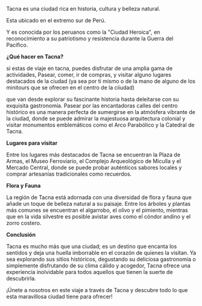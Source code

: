 Tacna es una ciudad rica en historia, cultura y belleza natural.

Esta ubicado en el extremo sur de Perú.

Y es conocida por los peruanos como la "Ciudad Heroica", en reconocimiento a su patriotismo y resistencia durante la Guerra del Pacífico.

**¿Qué hacer en Tacna?**

si estas de viaje en tacna, puedes disfrutar de una amplia gama de actividades, Pasear, comer, ir de compras, y visitar alguno lugares destacados de la ciudad (ya sea por ti mismo o de la mano de alguno de los minitours que se ofrecen en el centro de la ciiudad)


que van desde explorar su fascinante historia hasta deleitarse con su exquisita gastronomía. Pasear por las encantadoras calles del centro histórico es una manera perfecta de sumergirse en la atmósfera vibrante de la ciudad, donde se puede admirar la majestuosa arquitectura colonial y visitar monumentos emblemáticos como el Arco Parabólico y la Catedral de Tacna.

**Lugares para visitar**

Entre los lugares más destacados de Tacna se encuentran la Plaza de Armas, el Museo Ferroviario, el Complejo Arqueológico de Miculla y el Mercado Central, donde se puede probar auténticos sabores locales y comprar artesanías tradicionales como recuerdos.

**Flora y Fauna**

La región de Tacna está adornada con una diversidad de flora y fauna que añade un toque de belleza natural a su paisaje. Entre los árboles y plantas más comunes se encuentran el algarrobo, el olivo y el pimiento, mientras que en la vida silvestre es posible avistar aves como el cóndor andino y el zorro costero.

**Conclusión**

Tacna es mucho más que una ciudad; es un destino que encanta los sentidos y deja una huella imborrable en el corazón de quienes la visitan. Ya sea explorando sus sitios históricos, degustando su deliciosa gastronomía o simplemente disfrutando de su clima cálido y acogedor, Tacna ofrece una experiencia inolvidable para todos aquellos que tienen la suerte de descubrirla.

¡Únete a nosotros en este viaje a través de Tacna y descubre todo lo que esta maravillosa ciudad tiene para ofrecer!